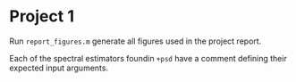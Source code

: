 # Project 1

Run `report_figures.m` generate all figures used in the project report. 

Each of the spectral estimators foundin `+psd` have a comment defining their expected input arguments.
